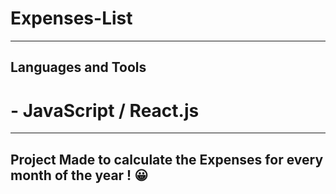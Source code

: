 # Expenses-List

---

## Languages and Tools

# - JavaScript / React.js

---

## Project Made to calculate the Expenses for every month of the year ! 😀

<h1 align="center">
<img src="" />
</h1>
